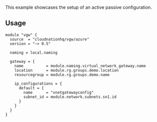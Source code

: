 This example showcases the setup of an active passive configuration.

## Usage

```hcl
module "vgw" {
  source  = "cloudnationhq/vgw/azure"
  version = "~> 0.5"

  naming = local.naming

  gateway = {
    name          = module.naming.virtual_network_gateway.name
    location      = module.rg.groups.demo.location
    resourcegroup = module.rg.groups.demo.name

    ip_configurations = {
      default = {
        name      = "vnetgatewayconfig"
        subnet_id = module.network.subnets.sn1.id
      }
    }
  }
}
```
